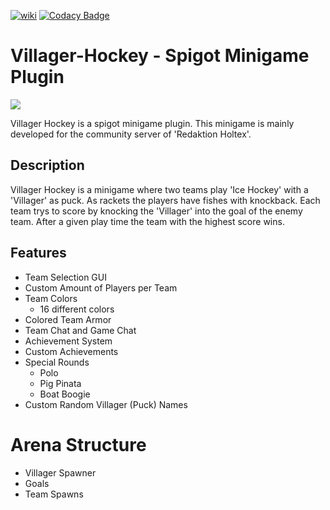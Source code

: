 [wiki-link]: https://github.com/SimonAtelier/VillagerHockey/wiki

[![wiki](https://img.shields.io/badge/go%20to-wiki-blue.svg)][wiki-link]
[![Codacy Badge](https://api.codacy.com/project/badge/Grade/b6ceaca0c2b141cfbe8b0ab792ecaaf2)](https://app.codacy.com/gh/SimonAtelier/VillagerHockey?utm_source=github.com&utm_medium=referral&utm_content=SimonAtelier/VillagerHockey&utm_campaign=Badge_Grade_Settings)

# Villager-Hockey - Spigot Minigame Plugin

<img src="https://i.imgur.com/8f4UNds.png">

Villager Hockey is a spigot minigame plugin.
This minigame is mainly developed for the community server of 'Redaktion Holtex'.

## Description

Villager Hockey is a minigame where two teams play 'Ice Hockey' with a 'Villager' as puck. As rackets the players have fishes with knockback. Each team trys to score by knocking the 'Villager' into the goal of the enemy team. After a given play time the team with the highest score wins.

## Features
- Team Selection GUI
- Custom Amount of Players per Team
- Team Colors
	* 16 different colors
- Colored Team Armor
- Team Chat and Game Chat
- Achievement System
- Custom Achievements
- Special Rounds
	* Polo
	* Pig Pinata
	* Boat Boogie
- Custom Random Villager (Puck) Names

# Arena Structure
- Villager Spawner
- Goals
- Team Spawns

 
